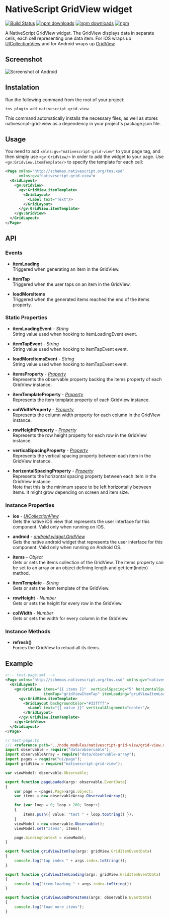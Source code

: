 ﻿# NativeScript GridView widget
[![Build Status](https://travis-ci.org/PeterStaev/NativeScript-Grid-View.svg?branch=master)](https://travis-ci.org/PeterStaev/NativeScript-Grid-View)
[![npm downloads](https://img.shields.io/npm/dm/nativescript-grid-view.svg)](https://www.npmjs.com/package/nativescript-grid-view)
[![npm downloads](https://img.shields.io/npm/dt/nativescript-grid-view.svg)](https://www.npmjs.com/package/nativescript-grid-view)
[![npm](https://img.shields.io/npm/v/nativescript-grid-view.svg)](https://www.npmjs.com/package/nativescript-grid-view)

A NativeScript GridView widget. The GridView displays data in separate cells, each cell representing one data item. For iOS wraps up [UICollectionView](https://developer.apple.com/library/ios/documentation/UIKit/Reference/UICollectionView_class/) and for Android wraps up [GridView](http://developer.android.com/guide/topics/ui/layout/gridview.html)

## Screenshot
![Screenshot of Android](https://raw.githubusercontent.com/PeterStaev/NativeScript-Grid-View/master/docs/screenshot.png)

## Instalation
Run the following command from the root of your project:

`tns plugin add nativescript-grid-view`

This command automatically installs the necessary files, as well as stores nativescript-grid-view as a dependency in your project's package.json file.

## Usage
You need to add `xmlns:gv="nativescript-grid-view"` to your page tag, and then simply use `<gv:GridView/>` in order to add the widget to your page. Use `<gv:Gridview.itemTemplate/>` to specify the template for each cell:
```XML
<Page xmlns="http://schemas.nativescript.org/tns.xsd" 
      xmlns:gv="nativescript-grid-view">
  <GridLayout>
    <gv:GridView>
      <gv:GridView.itemTemplate>
        <GridLayout>
          <Label text="Text"/>
        </GridLayout>
      </gv:GridView.itemTemplate>
    </gv:GridView>
  </GridLayout>
</Page>
```

## API

### Events
* **itemLoading**  
Triggered when generating an item in the GridView. 

* **itemTap**  
Triggered when the user taps on an item in the GridView. 

* **loadMoreItems**  
Triggered when the generated items reached the end of the items property.

### Static Properties
* **itemLoadingEvent** - *String*  
String value used when hooking to itemLoadingEvent event.

* **itemTapEvent** - *String*  
String value used when hooking to itemTapEvent event.

* **loadMoreItemsEvent** - *String*  
String value used when hooking to itemTapEvent event.

* **itemsProperty** - *[Property](http://docs.nativescript.org/ApiReference/ui/core/dependency-observable/Property.html)*  
Represents the observable property backing the items property of each GridView instance.

* **itemTemplateProperty** - *[Property](http://docs.nativescript.org/ApiReference/ui/core/dependency-observable/Property.html)*  
Represents the item template property of each GridView instance.

* **colWidthProperty** - *[Property](http://docs.nativescript.org/ApiReference/ui/core/dependency-observable/Property.html)*  
Represents the column width property for each column in the GridView instance.

* **rowHeightProperty** - *[Property](http://docs.nativescript.org/ApiReference/ui/core/dependency-observable/Property.html)*  
Represents the row height property for each row in the GridView instance.
 
* **verticalSpacingProperty** - *[Property](http://docs.nativescript.org/ApiReference/ui/core/dependency-observable/Property.html)*  
Represents the vertical spacing property between each item in the GridView instance. 

* **horizontalSpacingProperty** - *[Property](http://docs.nativescript.org/ApiReference/ui/core/dependency-observable/Property.html)*  
Represents the horizontal spacing property between each item in the GridView instance.   
Note that this is the minimum space to be left horizontally between items. It might grow depending on screen and item size. 


### Instance Properties
* **ios** - *[UICollectionView](https://developer.apple.com/library/ios/documentation/UIKit/Reference/UICollectionView_class/)*  
Gets the native iOS view that represents the user interface for this component. Valid only when running on iOS.

* **android** - *[android.widget.GridView](http://developer.android.com/guide/topics/ui/layout/gridview.html)*  
Gets the native android widget that represents the user interface for this component. Valid only when running on Android OS.

* **items** - *Object*  
Gets or sets the items collection of the GridView. The items property can be set to an array or an object defining length and getItem(index) method.

* **itemTemplate** - *String*  
Gets or sets the item template of the GridView.

* **rowHeight** - *Number*  
Gets or sets the height for every row in the GridView.

* **colWidth** - *Number*  
Gets or sets the width for every column in the GridView.

### Instance Methods
* **refresh()**  
Forces the GridView to reload all its items.

## Example
```XML
<!-- test-page.xml -->
<Page xmlns="http://schemas.nativescript.org/tns.xsd" xmlns:gv="nativescript-grid-view" loaded="pageLoaded">
  <GridLayout>
    <gv:GridView items="{{ items }}"  verticalSpacing="5" horizontalSpacing="5" colWidth="100" rowHeight="75" padding="5"
                 itemTap="gridViewItemTap" itemLoading="gridViewItemLoading" loadMoreItems="gridViewLoadMoreItems">
      <gv:GridView.itemTemplate>
        <GridLayout backgroundColor="#33ffff">
          <Label text="{{ value }}" verticalAlignment="center"/>
        </GridLayout>
      </gv:GridView.itemTemplate>
    </gv:GridView>
  </GridLayout>
</Page>
```

```TypeScript
// test-page.ts
/// <reference path="../node_modules/nativescript-grid-view/grid-view.d.ts" />
import observable = require("data/observable");
import observableArray = require("data/observable-array");
import pages = require("ui/page");
import gridView = require("nativescript-grid-view");

var viewModel: observable.Observable;

export function pageLoaded(args: observable.EventData) 
{
    var page = <pages.Page>args.object;
    var items = new observableArray.ObservableArray();

    for (var loop = 0; loop < 200; loop++)
    {
        items.push({ value: "test " + loop.toString() });
    }
    viewModel = new observable.Observable();
    viewModel.set("items", items);

    page.bindingContext = viewModel;
}

export function gridViewItemTap(args: gridView.GridItemEventData)
{
    console.log("tap index " + args.index.toString());
}

export function gridViewItemLoading(args: gridView.GridItemEventData)
{
    console.log("item loading " + args.index.toString())
}

export function gridViewLoadMoreItems(args: observable.EventData)
{
    console.log("load more items");
}
```
